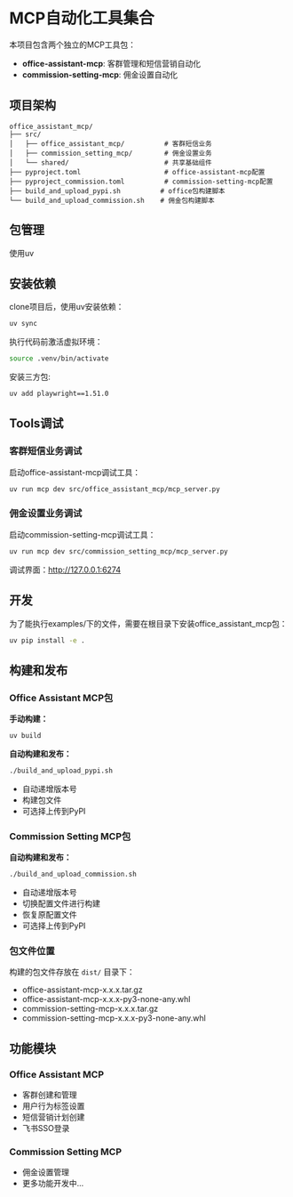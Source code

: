 # MCP自动化工具集合

本项目包含两个独立的MCP工具包：
- **office-assistant-mcp**: 客群管理和短信营销自动化
- **commission-setting-mcp**: 佣金设置自动化

## 项目架构

```
office_assistant_mcp/
├── src/
│   ├── office_assistant_mcp/          # 客群短信业务
│   ├── commission_setting_mcp/        # 佣金设置业务  
│   └── shared/                        # 共享基础组件
├── pyproject.toml                     # office-assistant-mcp配置
├── pyproject_commission.toml          # commission-setting-mcp配置
├── build_and_upload_pypi.sh          # office包构建脚本
└── build_and_upload_commission.sh    # 佣金包构建脚本
```

## 包管理
使用uv

## 安装依赖
clone项目后，使用uv安装依赖：
```bash
uv sync
```

执行代码前激活虚拟环境：
```bash
source .venv/bin/activate
```

安装三方包:
```bash
uv add playwright==1.51.0
```

## Tools调试

### 客群短信业务调试
启动office-assistant-mcp调试工具：
```bash
uv run mcp dev src/office_assistant_mcp/mcp_server.py
```

### 佣金设置业务调试
启动commission-setting-mcp调试工具：
```bash
uv run mcp dev src/commission_setting_mcp/mcp_server.py
```

调试界面：http://127.0.0.1:6274 

## 开发

为了能执行examples/下的文件，需要在根目录下安装office_assistant_mcp包：
```bash
uv pip install -e .
```

## 构建和发布

### Office Assistant MCP包

**手动构建：**
```bash
uv build
```

**自动构建和发布：**
```bash
./build_and_upload_pypi.sh
```
- 自动递增版本号
- 构建包文件
- 可选择上传到PyPI

### Commission Setting MCP包

**自动构建和发布：**
```bash
./build_and_upload_commission.sh
```
- 自动递增版本号
- 切换配置文件进行构建
- 恢复原配置文件
- 可选择上传到PyPI

### 包文件位置
构建的包文件存放在 `dist/` 目录下：
- office-assistant-mcp-x.x.x.tar.gz
- office-assistant-mcp-x.x.x-py3-none-any.whl
- commission-setting-mcp-x.x.x.tar.gz  
- commission-setting-mcp-x.x.x-py3-none-any.whl

## 功能模块

### Office Assistant MCP
- 客群创建和管理
- 用户行为标签设置
- 短信营销计划创建
- 飞书SSO登录

### Commission Setting MCP
- 佣金设置管理
- 更多功能开发中...




